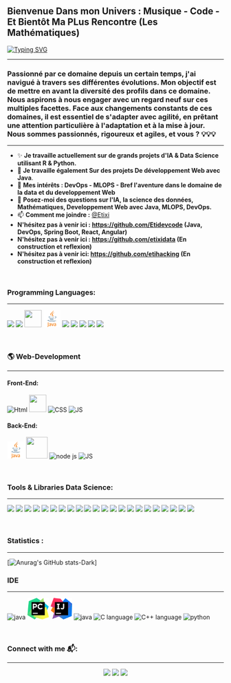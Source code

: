 ## Bienvenue Dans mon Univers : Musique - Code - Et Bientôt Ma PLus Rencontre (Les Mathématiques)


[![Typing SVG](https://readme-typing-svg.herokuapp.com?font=Roboto&color=60A6FB&size=22&center=true&vCenter=true&width=500&height=80&lines=%3E%3E%3E+Bienvenue+sur+mon+profil+%F0%9F%91%8B!;%3E%3E%3E+J'+aime+le+clean+code!!!+%21%21%21+%E2%9C%A8)](https://git.io/typing-svg)

<hr/>


### **Passionné par ce domaine depuis un certain temps, j'ai navigué à travers ses différentes évolutions. Mon objectif est de mettre en avant la diversité des profils dans ce domaine. Nous aspirons à nous engager avec un regard neuf sur ces multiples facettes. Face aux changements constants de ces domaines, il est essentiel de s'adapter avec agilité, en prêtant une attention particulière à l'adaptation et à la mise à jour. Nous sommes passionnés, rigoureux et agiles, et vous ? 💡💡💡** 

---

- ✨ **Je travaille actuellement sur de grands projets d'IA & Data Science utilisant R & Python.**
- 🌱 **Je travaille également Sur des projets De développement Web avec Java**.
- 🤔 **Mes intérêts : DevOps - MLOPS - Bref l'aventure dans le domaine de la data et du developpement Web**
- 💬 **Posez-moi des questions sur l'IA, la science des données, Mathématiques, Developpement Web avec Java, MLOPS, DevOps.**
- 📫 **Comment me joindre :** <a href="etiennekoa6@gmail.com">@Etixi</a><br/>
- **N'hésitez pas à venir ici : https://github.com/Etidevcode (Java, DevOps, Spring Boot, React, Angular)**
- **N'hésitez pas à venir ici : https://github.com/etixidata (En construction et reflexion)**
- **N'hésitez pas à venir ici: https://github.com/etihacking (En construction et reflexion)**

<!---
Etixi/Etixi is a ✨ special ✨ repository because its `README.md` (this file) appears on your GitHub profile.
You can click the Preview link to take a look at your changes.
--->

<br/>

### Programming Languages:

---

<code><img height="25" src="https://user-images.githubusercontent.com/67054356/115026129-caec5380-9eca-11eb-86cd-faef1218fd80.png"></code>
<code><img height="25" src="https://user-images.githubusercontent.com/67054356/131630402-baa839b4-7c23-4fc7-86dd-4a34b555e725.png"></code>
<code><img src="https://upload.wikimedia.org/wikipedia/commons/thumb/c/cf/Angular_full_color_logo.svg/512px-Angular_full_color_logo.svg.png" height="40" width="40"/></code>
<code><img src="https://raw.githubusercontent.com/github/explore/5b3600551e122a3277c2c5368af2ad5725ffa9a1/topics/java/java.png" alt="java" height="40" width="40" /></code>
<code><img height="25" src="https://raw.githubusercontent.com/bablubambal/All_logo_and_pictures/1ac69ce5fbc389725f16f989fa53c62d6e1b4883/programming%20languages/typescript.svg"></code>
<code><img height="25" src="https://user-images.githubusercontent.com/67054356/131631974-ac93d19c-6822-4839-b171-035cbd3bac90.png"></code>
<code><img height="25" src="https://user-images.githubusercontent.com/67054356/131631712-a329b0dc-7ad2-4c7f-a8f8-55e92e7261df.png"></code>
<code><img height="25" src="https://user-images.githubusercontent.com/67054356/131631824-19e6f5c7-311c-4a78-9e56-49fed5162565.png"></code>
<code><img height="25" src="https://user-images.githubusercontent.com/67054356/115029255-7a76f500-9ece-11eb-8e98-93379f1dacfa.png"></code>


<br/>

### 🌎 Web-Development

---

#### Front-End:

<p align='left'>
<img src="https://raw.githubusercontent.com/bablubambal/All_logo_and_pictures/1ac69ce5fbc389725f16f989fa53c62d6e1b4883/social%20icons/html5.svg" alt="Html" height="50" width="50" />
<code><img src="https://upload.wikimedia.org/wikipedia/commons/thumb/c/cf/Angular_full_color_logo.svg/512px-Angular_full_color_logo.svg.png" height="40" width="40"/></code>
<img src="https://raw.githubusercontent.com/bablubambal/All_logo_and_pictures/1ac69ce5fbc389725f16f989fa53c62d6e1b4883/social%20icons/css3.svg" alt="CSS" height="50" width="50" />
<img src="https://raw.githubusercontent.com/bablubambal/All_logo_and_pictures/1ac69ce5fbc389725f16f989fa53c62d6e1b4883/social%20icons/javascript.svg" alt="JS" height="50" width="50" /> 

</p>

#### Back-End:

<p align='left'>
<code><img src="https://raw.githubusercontent.com/github/explore/5b3600551e122a3277c2c5368af2ad5725ffa9a1/topics/java/java.png" alt="java" height="40" width="40" /></code>
<code><img src="https://www.vectorlogo.zone/logos/springio/springio-icon.svg" height="50" width="50"/></code>
<img src="https://raw.githubusercontent.com/bablubambal/All_logo_and_pictures/1ac69ce5fbc389725f16f989fa53c62d6e1b4883/frameworks/nodejs.svg" alt="node js" height="50" width="50" />
<img src="https://raw.githubusercontent.com/bablubambal/All_logo_and_pictures/1ac69ce5fbc389725f16f989fa53c62d6e1b4883/social%20icons/javascript.svg" alt="JS" height="50" width="50" /> 

</p>

<br/>

### Tools & Libraries Data Science: 

----

<code><img height="25" src="https://user-images.githubusercontent.com/67054356/115026827-9e850700-9ecb-11eb-81ad-b8a9f8c05d47.png"></code>
<code><img height="25" src="https://user-images.githubusercontent.com/67054356/115026923-b8264e80-9ecb-11eb-8ee7-909dd4110ca0.png"></code>
<code><img height="25" src="https://user-images.githubusercontent.com/67054356/115027233-1f440300-9ecc-11eb-84e3-a72a9fc907db.png"></code>
<code><img height="25" src="https://user-images.githubusercontent.com/67054356/115027423-5ca89080-9ecc-11eb-90e5-b183abf9420f.png"></code>
<code><img height="25" src="https://user-images.githubusercontent.com/67054356/115027614-98dbf100-9ecc-11eb-9446-d24fe878417a.png"></code>
<code><img height="25" src="https://user-images.githubusercontent.com/67054356/115027697-b4df9280-9ecc-11eb-8081-209b0c4ac390.png"></code>
<code><img height="25" src = "https://streamlit.io/images/brand/streamlit-logo-primary-colormark-lighttext.png"/></code>
<code><img height="25" src="https://www.djangoproject.com/m/img/logos/django-logo-positive.svg"></code>
<code><img height="25" src="https://user-images.githubusercontent.com/67054356/115031856-4fda6b80-9ed1-11eb-854a-07b9741f7df2.png"></code>
<code><img height="25" src="https://user-images.githubusercontent.com/67054356/115027840-de002300-9ecc-11eb-9dc0-54c5b13f8ec1.png"></code>
<code><img height="25" src="https://user-images.githubusercontent.com/67054356/115393315-36dffc00-a1ea-11eb-86d9-b583bc938afa.png"></code>
<code><img height="25" src="https://user-images.githubusercontent.com/67054356/115028040-1a338380-9ecd-11eb-986e-c66bb000cdc6.png"></code>
<code><img height="25" src="https://user-images.githubusercontent.com/67054356/115027898-f40de380-9ecc-11eb-985d-9b1ec5ab1b01.png"></code>
<code><img height="25" src="https://user-images.githubusercontent.com/67054356/115027978-0851e080-9ecd-11eb-99fd-bb9298477b39.png"></code>
<code><img height="25" src="https://user-images.githubusercontent.com/67054356/115028247-4fd86c80-9ecd-11eb-9c34-c1ea8f51520a.png"></code>
<code><img height="25" src="https://user-images.githubusercontent.com/67054356/115028555-ac3b8c00-9ecd-11eb-9577-02ce32d064f9.png"></code>
<code><img height="25" src="https://user-images.githubusercontent.com/67054356/115028131-333c3480-9ecd-11eb-80ff-73741079df1e.png"></code>
<code><img height="25" src="https://user-images.githubusercontent.com/67054356/115028658-cb3a1e00-9ecd-11eb-8c3e-3f3ff08f8bc6.png"></code>
<code><img height="25" src="https://user-images.githubusercontent.com/67054356/115025882-8b256c00-9eca-11eb-98fc-9f75f389fc03.png"></code>
<code><img height="25" src="https://user-images.githubusercontent.com/67054356/115026296-ff600f80-9eca-11eb-8e8d-3f13cd6eca90.png"></code>
<code><img height="25" src="https://user-images.githubusercontent.com/67054356/115026359-130b7600-9ecb-11eb-876a-bb66a68a1d11.png"></code>
<code><img height="25" src="https://user-images.githubusercontent.com/67054356/115026566-51a13080-9ecb-11eb-848c-1767a735c491.png"></code>


<br/>


### Statistics : 

---


[![Anurag's GitHub stats-Dark](https://github-readme-stats.vercel.app/api?username=Etixi&show_icons=true&theme=dark#gh-dark-mode-only)]


### **IDE**

---


<p align='left'>
<img src="https://raw.githubusercontent.com/bablubambal/All_logo_and_pictures/62487087dc4f4f5efee637addbc67a16dd374bf6/text%20editors/vscode.svg" alt="java" height="50" width="50" /> 
<img src="https://raw.githubusercontent.com/github/explore/d8574c7bce27faa27fb879bca56dfe351ee66efd/topics/pycharm/pycharm.png" alt="java" height="50" width="50" /> 
<img src="https://raw.githubusercontent.com/github/explore/caa262eeb858e81282d6f651d6eef1f8730b54ba/topics/intellij-idea/intellij-idea.png" alt="java" height="50" width="50" /> 
<img src="https://miro.medium.com/v2/resize:fit:640/format:webp/1*nNTk-j2uaKhxyj3GXsYNdg.png" alt="java" height="50" width="50" />
<img src="https://raw.githubusercontent.com/bablubambal/All_logo_and_pictures/62487087dc4f4f5efee637addbc67a16dd374bf6/text%20editors/atom.svg" alt="C language" height="50" width="50" />
<img src="https://raw.githubusercontent.com/bablubambal/All_logo_and_pictures/62487087dc4f4f5efee637addbc67a16dd374bf6/text%20editors/notepad%2B%2B.png" alt="C++ language" height="50" width="50" /> 
<img src="https://raw.githubusercontent.com/bablubambal/All_logo_and_pictures/62487087dc4f4f5efee637addbc67a16dd374bf6/text%20editors/sublime.svg" alt="python" height="50" width="50" />
</p>

<br/>

### Connect with me 📬:

---

<p align="center">
<a href="https://github.com/Etixi"><img src="https://img.shields.io/badge/GitHub-100000?style=for-the-badge&logo=github&logoColor=white" /></a> 
<a href="etiennekoa6@gmail.com"><img src="https://img.shields.io/badge/Gmail-D14836?style=for-the-badge&logo=gmail&logoColor=white"/></a>
<a href="https://www.linkedin.com/in/etienne-koa/"/><img src="https://img.shields.io/badge/linkedin-%230077B5.svg?style=for-the-badge&logo=linkedin&logoColor=white"/></a>
</p>

